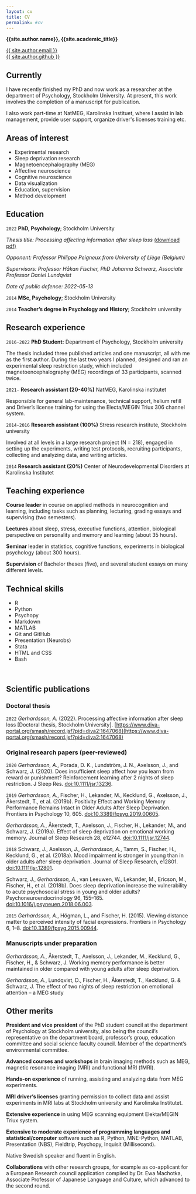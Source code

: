 ```yaml
---
layout: cv
title: CV
permalink: #cv
---
```


**{{site.author.name}}, {{site.academic_title}}**

<!-- <div id="img">
<img src="assets/profile_pic.jpg">
</div>
<br> -->
<div id="webaddress">
<i class="fa fa-envelope"></i> <a class="u-email" href="mailto:{{ site.author.email }}">{{ site.author.email }}</a>
<br>
<i class="fa fa-github"></i>
<a href="http://github.com/{{ site.author.github }}">{{ site.author.github }}</a>
</div>

## Currently

I have recently finished my PhD and now work as a researcher at the department of Psychology, Stockholm University. At present, this work involves the completion of a manuscript for publication.

I also work part-time at NatMEG, Karolinska Instituet, where I assist in lab management, provide user support, organize driver's licenses training etc.

## Areas of interest

* Experimental research
* Sleep deprivation research
* Magnetoencephalography (MEG)
* Affective neuroscience
* Cognitive neuroscience
* Data visualization
* Education, supervision
* Method development

## Education

`2022`
**PhD, Psychology**; Stockholm University

*Thesis title: Processing affecting information after sleep loss*
 [(download pdf)](https://www.diva-portal.org/smash/get/diva2:1647068/FULLTEXT01.pdf)

*Opponent: Professor Philippe Peigneux from University of Liège (Belgium)*

*Supervisors: Professor Håkan Fischer, PhD Johanna Schwarz, Associate Professor Daniel Lundqvist*

*Date of public defence: 2022-05-13*

`2014`
**MSc, Psychology**; Stockholm University

`2014`
**Teacher’s degree in Psychology and History**; Stockholm university

## Research experience

`2016-2022`
**PhD Student:**
Department of Psychology, Stockholm university

The thesis included three published articles and one manuscript, all with me as the first author. During the last two years I planned, designed and ran an experimental sleep restriction study, which included magnetoencephalography (MEG) recordings of 33 participants, scanned twice.

`2021-`
**Research assistant (20-40%)**
NatMEG, Karolinska institutet

Responsible for general lab-maintenance, technical support, helium refill and Driver’s license training for using the Electa/MEGIN Triux 306 channel system.

`2014-2016`
**Research assistant (100%)**
Stress research institute, Stockholm university

Involved at all levels in a large research project (N = 218), engaged in setting up the experiments, writing test protocols, recruiting participants, collecting and analyzing data, and writing articles.

`2014`
**Research assistant (20%)**
Center of Neurodevelopmental Disorders at Karolinska Institutet

## Teaching experience

**Course leader** in course on applied methods in neurocognition and learning, including tasks such as planning, lecturing, grading essays and supervising (two semesters).

**Lectures** about sleep, stress, executive functions, attention, biological perspective on personality and memory and learning (about 35 hours).

**Seminar** leader in statistics, cognitive functions, experiments in biological psychology (about 300 hours).

**Supervision** of Bachelor theses (five), and several student essays on many different levels.

## Technical skills

* R
* Python
* Psychopy
* Markdown
* MATLAB
* Git and GitHub
* Presentation (Neurobs)
* Stata
* HTML and CSS
* Bash

<br>

## Scientific publications

<!-- <html>
    <div class='pub'>
    {%- include references.html -%}"
    </div>
</html> -->
### Doctoral thesis

`2022`
_Gerhardsson, A._ (2022). Processing affective information after sleep loss [Doctoral thesis, Stockholm University]. [https://www.diva-portal.org/smash/record.jsf?pid=diva2:1647068](https://www.diva-portal.org/smash/record.jsf?pid=diva2:1647068)

### Original research papers (peer-reviewed)

`2020`
_Gerhardsson, A._, Porada, D. K., Lundström, J. N., Axelsson, J., and Schwarz, J. (2020). Does insufficient sleep affect how you learn from reward or punishment? Reinforcement learning after 2 nights of sleep restriction. J Sleep Res. [doi:10.1111/jsr.13236](https://doi.org/10.1111/jsr.13236).

`2019`
_Gerhardsson, A._, Fischer, H., Lekander, M., Kecklund, G., Axelsson, J., Åkerstedt, T., et al. (2019b). Positivity Effect and Working Memory Performance Remains Intact in Older Adults After Sleep Deprivation. Frontiers in Psychology 10, 605. [doi:10.3389/fpsyg.2019.00605](https://doi.org/10.3389/fpsyg.2019.00605).

_Gerhardsson, A._, Åkerstedt, T., Axelsson, J., Fischer, H., Lekander, M., and Schwarz, J. (2019a). Effect of sleep deprivation on emotional working memory. Journal of Sleep Research 28, e12744. [doi:10.1111/jsr.12744](https://doi.org/10.1111/jsr.12744).

`2018`
Schwarz, J., Axelsson, J., _Gerhardsson, A._, Tamm, S., Fischer, H., Kecklund, G., et al. (2018a). Mood impairment is stronger in young than in older adults after sleep deprivation. Journal of Sleep Research, e12801. [doi:10.1111/jsr.12801](https://doi.org/10.1111/jsr.12801).

Schwarz, J., _Gerhardsson, A._, van Leeuwen, W., Lekander, M., Ericson, M., Fischer, H., et al. (2018b). Does sleep deprivation increase the vulnerability to acute psychosocial stress in young and older adults? Psychoneuroendocrinology 96, 155–165. [doi:10.1016/j.psyneuen.2018.06.003](https://doi.org/10.1016/j.psyneuen.2018.06.003).

`2015`
_Gerhardsson, A._, Högman, L., and Fischer, H. (2015). Viewing distance matter to perceived intensity of facial expressions. Frontiers in Psychology 6, 1–8. [doi:10.3389/fpsyg.2015.00944](https://doi.org/10.3389/fpsyg.2015.00944).

### Manuscripts under preparation

_Gerhardsson, A._, Åkerstedt, T., Axelsson, J., Lekander, M., Kecklund, G.,  Fischer, H., & Schwarz, J. Working memory performance is better maintained in older compared with young adults after sleep deprivation.

_Gerhardsson, A._, Lundqvist, D., Fischer, H., Åkerstedt, T., Kecklund, G. & Schwarz, J. The effect of two nights of sleep restriction on emotional attention – a MEG study


## Other merits

**President and vice president** of the PhD student council at the department of Psychology at Stockholm university, also being the council’s representative on the department board, professor’s group, education committee and social science faculty council. Member of the department’s environmental committee.

**Advanced courses and workshops** in brain imaging methods such as MEG, magnetic resonance imaging (MRI) and functional MRI (fMRI).

**Hands-on experience** of running, assisting and analyzing data from MEG experiments.

**MRI driver’s licenses** granting permission to collect data and assist experiments in MRI labs at Stockholm university and Karolinska Institutet.

**Extensive experience** in using MEG scanning equipment Elekta/MEGIN Triux system.

**Extensive to moderate experience of programming languages and statistical/computer** software such as R, Python, MNE-Python, MATLAB, Presentation (NBS), Fieldtrip, Psychopy, Inquisit (Millisecond).

Native Swedish speaker and fluent in English.

**Collaborations** with other research groups, for example as co-applicant for a European Research council application compiled by Dr. Ewa Machotka, Associate Professor of Japanese Language and Culture, which advanced to the second round.

<!-- fa are fontawesome, ai are academicons -->
<!--
## Links

* <i class="fa fa-envelope"></i> <a href="mailto:andreasgerhardsson@gmail.com">andreasgerhardsson@gmail.com</a><br />
* <i class="fa fa-github"></i> <a href="http://github.com/agerhardsson">agerhardsson</a><br />
* <i class="ai ai-google-scholar"></i> <a href="https://scholar.google.com/citations?user=HBszfkkAAAAJ&hl=sv">Google scholar</a>
* <i class="ai ai-orcid"></i> <a href="https://orcid.org/0000-0002-1087-5519">ORCiD</a>
* <i class="ai ai-osf"></i> <a href="https://osf.io/profile/">OSF</a>
* <i class="ai ai-researchgate"></i> <a href="https://www.researchgate.net/profile/Andreas-Gerhardsson">researchgate</a>
-->

<!-- ## References

Available on request.

## Last updated

June 2022 -->
